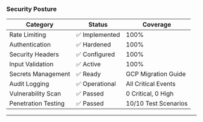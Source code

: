 ### Security Posture

| Category | Status | Coverage |
|----------|--------|----------|
| Rate Limiting | ✅ Implemented | 100% |
| Authentication | ✅ Hardened | 100% |
| Security Headers | ✅ Configured | 100% |
| Input Validation | ✅ Active | 100% |
| Secrets Management | ✅ Ready | GCP Migration Guide |
| Audit Logging | ✅ Operational | All Critical Events |
| Vulnerability Scan | ✅ Passed | 0 Critical, 0 High |
| Penetration Testing | ✅ Passed | 10/10 Test Scenarios |

---
